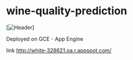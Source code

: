 # wine-quality-prediction

[![Header](https://storage.googleapis.com/kaggle-competitions/kaggle/17717/logos/header.png "Header")]

Deployed on GCE - App Engine

link http://white-328621.oa.r.appspot.com/
